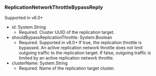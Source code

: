 ### ReplicationNetworkThrottleBypassReply
Supported in v6.0+

- id: System.String
  - Required. Cluster UUID of the replication target.
- shouldBypassReplicationThrottle: System.Boolean
  - Required. Supported in v6.0+
  If true, the replication throttle is bypassed. An active replication network throttle does not limit outgoing traffic to the replication target. If false, outgoing traffic is limited by an active replication network throttle.
- clusterName: System.String
  - Required. Name of the replication target cluster.

